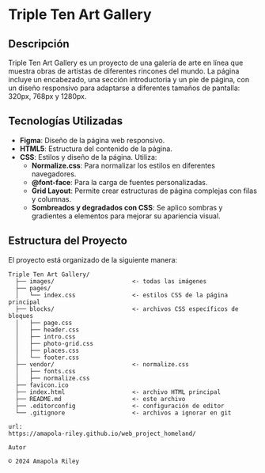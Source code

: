 # Triple Ten Art Gallery

## Descripción

Triple Ten Art Gallery es un proyecto de una galería de arte en línea que muestra obras de artistas de diferentes rincones del mundo. La página incluye un encabezado, una sección introductoria y un pie de página, con un diseño responsivo para adaptarse a diferentes tamaños de pantalla: 320px, 768px y 1280px.

## Tecnologías Utilizadas

- **Figma**: Diseño de la página web responsivo.
- **HTML5**: Estructura del contenido de la página.
- **CSS**: Estilos y diseño de la página. Utiliza:
  - **Normalize.css**: Para normalizar los estilos en diferentes navegadores.
  - **@font-face**: Para la carga de fuentes personalizadas.
  - **Grid Layout**: Permite crear estructuras de página complejas con filas y columnas.
  - **Sombreados y degradados con CSS**: Se aplico sombras y gradientes a elementos para mejorar su apariencia visual.

## Estructura del Proyecto

El proyecto está organizado de la siguiente manera:

```plaintext
Triple Ten Art Gallery/
  ├── images/                      <- todas las imágenes
  ├── pages/
  │   └── index.css                <- estilos CSS de la página principal
  ├── blocks/                      <- archivos CSS específicos de bloques
  │   ├── page.css
  │   ├── header.css
  │   ├── intro.css
  │   ├── photo-grid.css
  │   ├── places.css
  │   └── footer.css
  ├── vendor/                      <- normalize.css
  │   ├── fonts.css
  │   ├── normalize.css
  ├── favicon.ico
  ├── index.html                   <- archivo HTML principal
  ├── README.md                    <- este archivo
  ├── .editorconfig                <- configuración de editor
  └── .gitignore                   <- archivos a ignorar en git

url:
https://amapola-riley.github.io/web_project_homeland/

Autor

© 2024 Amapola Riley

```
